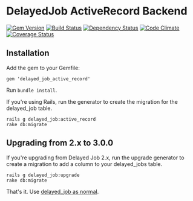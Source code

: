 # DelayedJob ActiveRecord Backend

[![Gem Version](https://badge.fury.io/rb/delayed_job_active_record.png)](https://rubygems.org/gems/delayed_job_active_record)
[![Build Status](https://travis-ci.org/collectiveidea/delayed_job_active_record.png)](https://travis-ci.org/collectiveidea/delayed_job_active_record)
[![Dependency Status](https://gemnasium.com/collectiveidea/delayed_job_active_record.png)](https://gemnasium.com/collectiveidea/delayed_job_active_record)
[![Code Climate](https://codeclimate.com/github/collectiveidea/delayed_job_active_record.png)](https://codeclimate.com/github/collectiveidea/delayed_job_active_record)
[![Coverage Status](https://coveralls.io/repos/collectiveidea/delayed_job_active_record/badge.png?branch=master)](https://coveralls.io/r/collectiveidea/delayed_job_active_record)

## Installation

Add the gem to your Gemfile:

    gem 'delayed_job_active_record'

Run `bundle install`.

If you're using Rails, run the generator to create the migration for the
delayed_job table.

    rails g delayed_job:active_record
    rake db:migrate

## Upgrading from 2.x to 3.0.0

If you're upgrading from Delayed Job 2.x, run the upgrade generator to create a
migration to add a column to your delayed_jobs table.

    rails g delayed_job:upgrade
    rake db:migrate

That's it. Use [delayed_job as normal](http://github.com/collectiveidea/delayed_job).
